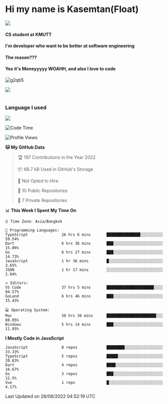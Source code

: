 # Hi my name is Kasemtan(Float)
![](https://64.media.tumblr.com/9c2a8f831efe8da556ffbf89cebb52c9/b86c1ab833a37e32-93/s1280x1920/d000dc22f75df64be2bc150f5fa69c4f6df6bb07.gifv)
#### CS student at KMUTT
#### I'm developer who want to be better at software engineering
#### The reason???
#### Yes it's Moneyyyyy WOAHH, and also I love to code
![g2qb5](https://user-images.githubusercontent.com/69688279/175812510-9235eaf7-72f7-40d3-b163-56efa9aa5c6b.gif)


[![](https://github-readme-stats.vercel.app/api?username=FloatKasemtan&show_icons=true&theme=nightowl)]()
#
### Language I used
[![](https://github-readme-stats.vercel.app/api/top-langs/?username=FloatKasemtan&layout=compact&theme=nightowl)]()
<!--START_SECTION:waka-->
![Code Time](http://img.shields.io/badge/Code%20Time-524%20hrs%202%20mins-blue)

![Profile Views](http://img.shields.io/badge/Profile%20Views-9-blue)

**🐱 My GitHub Data** 

> 🏆 197 Contributions in the Year 2022
 > 
> 📦 68.7 kB Used in GitHub's Storage 
 > 
> 🚫 Not Opted to Hire
 > 
> 📜 10 Public Repositories 
 > 
> 🔑 7 Private Repositories  
 > 
📊 **This Week I Spent My Time On** 

```text
⌚︎ Time Zone: Asia/Bangkok

💬 Programming Languages: 
TypeScript               26 hrs 6 mins       ███████████████░░░░░░░░░░   59.54% 
Dart                     6 hrs 36 mins       ███░░░░░░░░░░░░░░░░░░░░░░   15.06% 
Go                       6 hrs 27 mins       ███░░░░░░░░░░░░░░░░░░░░░░   14.73% 
JavaScript               1 hr 36 mins        █░░░░░░░░░░░░░░░░░░░░░░░░   3.65% 
JSON                     1 hr 17 mins        ░░░░░░░░░░░░░░░░░░░░░░░░░   2.94%

🔥 Editors: 
VS Code                  37 hrs 5 mins       █████████████████████░░░░   84.57% 
GoLand                   6 hrs 46 mins       ███░░░░░░░░░░░░░░░░░░░░░░   15.43%

💻 Operating System: 
Mac                      38 hrs 36 mins      ██████████████████████░░░   88.05% 
Windows                  5 hrs 14 mins       ███░░░░░░░░░░░░░░░░░░░░░░   11.95%

```

**I Mostly Code in JavaScript** 

```text
JavaScript               8 repos             ████████░░░░░░░░░░░░░░░░░   33.33% 
TypeScript               5 repos             █████░░░░░░░░░░░░░░░░░░░░   20.83% 
Dart                     4 repos             ████░░░░░░░░░░░░░░░░░░░░░   16.67% 
Go                       3 repos             ███░░░░░░░░░░░░░░░░░░░░░░   12.5% 
Vue                      1 repo              █░░░░░░░░░░░░░░░░░░░░░░░░   4.17%

```



 Last Updated on 28/06/2022 04:52:19 UTC
<!--END_SECTION:waka-->
<!--
**FloatKasemtan/FloatKasemtan** is a ✨ _special_ ✨ repository because its `README.md` (this file) appears on your GitHub profile.

Here are some ideas to get you started:

- 🔭 I’m currently working on ...
- 🌱 I’m currently learning ...
- 👯 I’m looking to collaborate on ...
- 🤔 I’m looking for help with ...
- 💬 Ask me about ...
- 📫 How to reach me: ...
- 😄 Pronouns: ...
- ⚡ Fun fact: ...
-->
